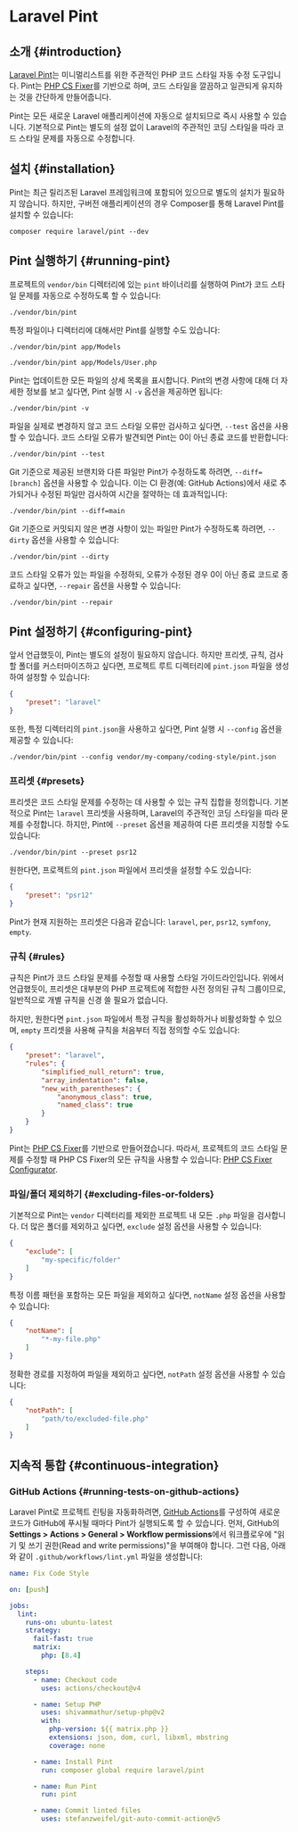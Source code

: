 # Laravel Pint












## 소개 {#introduction}

[Laravel Pint](https://github.com/laravel/pint)는 미니멀리스트를 위한 주관적인 PHP 코드 스타일 자동 수정 도구입니다. Pint는 [PHP CS Fixer](https://github.com/FriendsOfPHP/PHP-CS-Fixer)를 기반으로 하며, 코드 스타일을 깔끔하고 일관되게 유지하는 것을 간단하게 만들어줍니다.

Pint는 모든 새로운 Laravel 애플리케이션에 자동으로 설치되므로 즉시 사용할 수 있습니다. 기본적으로 Pint는 별도의 설정 없이 Laravel의 주관적인 코딩 스타일을 따라 코드 스타일 문제를 자동으로 수정합니다.


## 설치 {#installation}

Pint는 최근 릴리즈된 Laravel 프레임워크에 포함되어 있으므로 별도의 설치가 필요하지 않습니다. 하지만, 구버전 애플리케이션의 경우 Composer를 통해 Laravel Pint를 설치할 수 있습니다:

```shell
composer require laravel/pint --dev
```


## Pint 실행하기 {#running-pint}

프로젝트의 `vendor/bin` 디렉터리에 있는 `pint` 바이너리를 실행하여 Pint가 코드 스타일 문제를 자동으로 수정하도록 할 수 있습니다:

```shell
./vendor/bin/pint
```

특정 파일이나 디렉터리에 대해서만 Pint를 실행할 수도 있습니다:

```shell
./vendor/bin/pint app/Models

./vendor/bin/pint app/Models/User.php
```

Pint는 업데이트한 모든 파일의 상세 목록을 표시합니다. Pint의 변경 사항에 대해 더 자세한 정보를 보고 싶다면, Pint 실행 시 `-v` 옵션을 제공하면 됩니다:

```shell
./vendor/bin/pint -v
```

파일을 실제로 변경하지 않고 코드 스타일 오류만 검사하고 싶다면, `--test` 옵션을 사용할 수 있습니다. 코드 스타일 오류가 발견되면 Pint는 0이 아닌 종료 코드를 반환합니다:

```shell
./vendor/bin/pint --test
```

Git 기준으로 제공된 브랜치와 다른 파일만 Pint가 수정하도록 하려면, `--diff=[branch]` 옵션을 사용할 수 있습니다. 이는 CI 환경(예: GitHub Actions)에서 새로 추가되거나 수정된 파일만 검사하여 시간을 절약하는 데 효과적입니다:

```shell
./vendor/bin/pint --diff=main
```

Git 기준으로 커밋되지 않은 변경 사항이 있는 파일만 Pint가 수정하도록 하려면, `--dirty` 옵션을 사용할 수 있습니다:

```shell
./vendor/bin/pint --dirty
```

코드 스타일 오류가 있는 파일을 수정하되, 오류가 수정된 경우 0이 아닌 종료 코드로 종료하고 싶다면, `--repair` 옵션을 사용할 수 있습니다:

```shell
./vendor/bin/pint --repair
```


## Pint 설정하기 {#configuring-pint}

앞서 언급했듯이, Pint는 별도의 설정이 필요하지 않습니다. 하지만 프리셋, 규칙, 검사할 폴더를 커스터마이즈하고 싶다면, 프로젝트 루트 디렉터리에 `pint.json` 파일을 생성하여 설정할 수 있습니다:

```json
{
    "preset": "laravel"
}
```

또한, 특정 디렉터리의 `pint.json`을 사용하고 싶다면, Pint 실행 시 `--config` 옵션을 제공할 수 있습니다:

```shell
./vendor/bin/pint --config vendor/my-company/coding-style/pint.json
```


### 프리셋 {#presets}

프리셋은 코드 스타일 문제를 수정하는 데 사용할 수 있는 규칙 집합을 정의합니다. 기본적으로 Pint는 `laravel` 프리셋을 사용하며, Laravel의 주관적인 코딩 스타일을 따라 문제를 수정합니다. 하지만, Pint에 `--preset` 옵션을 제공하여 다른 프리셋을 지정할 수도 있습니다:

```shell
./vendor/bin/pint --preset psr12
```

원한다면, 프로젝트의 `pint.json` 파일에서 프리셋을 설정할 수도 있습니다:

```json
{
    "preset": "psr12"
}
```

Pint가 현재 지원하는 프리셋은 다음과 같습니다: `laravel`, `per`, `psr12`, `symfony`, `empty`.


### 규칙 {#rules}

규칙은 Pint가 코드 스타일 문제를 수정할 때 사용할 스타일 가이드라인입니다. 위에서 언급했듯이, 프리셋은 대부분의 PHP 프로젝트에 적합한 사전 정의된 규칙 그룹이므로, 일반적으로 개별 규칙을 신경 쓸 필요가 없습니다.

하지만, 원한다면 `pint.json` 파일에서 특정 규칙을 활성화하거나 비활성화할 수 있으며, `empty` 프리셋을 사용해 규칙을 처음부터 직접 정의할 수도 있습니다:

```json
{
    "preset": "laravel",
    "rules": {
        "simplified_null_return": true,
        "array_indentation": false,
        "new_with_parentheses": {
            "anonymous_class": true,
            "named_class": true
        }
    }
}
```

Pint는 [PHP CS Fixer](https://github.com/FriendsOfPHP/PHP-CS-Fixer)를 기반으로 만들어졌습니다. 따라서, 프로젝트의 코드 스타일 문제를 수정할 때 PHP CS Fixer의 모든 규칙을 사용할 수 있습니다: [PHP CS Fixer Configurator](https://mlocati.github.io/php-cs-fixer-configurator).


### 파일/폴더 제외하기 {#excluding-files-or-folders}

기본적으로 Pint는 `vendor` 디렉터리를 제외한 프로젝트 내 모든 `.php` 파일을 검사합니다. 더 많은 폴더를 제외하고 싶다면, `exclude` 설정 옵션을 사용할 수 있습니다:

```json
{
    "exclude": [
        "my-specific/folder"
    ]
}
```

특정 이름 패턴을 포함하는 모든 파일을 제외하고 싶다면, `notName` 설정 옵션을 사용할 수 있습니다:

```json
{
    "notName": [
        "*-my-file.php"
    ]
}
```

정확한 경로를 지정하여 파일을 제외하고 싶다면, `notPath` 설정 옵션을 사용할 수 있습니다:

```json
{
    "notPath": [
        "path/to/excluded-file.php"
    ]
}
```


## 지속적 통합 {#continuous-integration}


### GitHub Actions {#running-tests-on-github-actions}

Laravel Pint로 프로젝트 린팅을 자동화하려면, [GitHub Actions](https://github.com/features/actions)를 구성하여 새로운 코드가 GitHub에 푸시될 때마다 Pint가 실행되도록 할 수 있습니다. 먼저, GitHub의 **Settings > Actions > General > Workflow permissions**에서 워크플로우에 "읽기 및 쓰기 권한(Read and write permissions)"을 부여해야 합니다. 그런 다음, 아래와 같이 `.github/workflows/lint.yml` 파일을 생성합니다:

```yaml
name: Fix Code Style

on: [push]

jobs:
  lint:
    runs-on: ubuntu-latest
    strategy:
      fail-fast: true
      matrix:
        php: [8.4]

    steps:
      - name: Checkout code
        uses: actions/checkout@v4

      - name: Setup PHP
        uses: shivammathur/setup-php@v2
        with:
          php-version: ${{ matrix.php }}
          extensions: json, dom, curl, libxml, mbstring
          coverage: none

      - name: Install Pint
        run: composer global require laravel/pint

      - name: Run Pint
        run: pint

      - name: Commit linted files
        uses: stefanzweifel/git-auto-commit-action@v5
```
